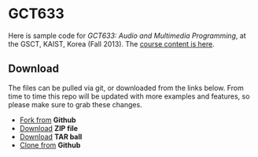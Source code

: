 GCT633
======

Here is sample code for *GCT633: Audio and Multimedia Programming*, at the GSCT, KAIST, Korea (Fall 2013). The [course content is here](http://grrrwaaa.github.com/gct633/index.html).

## Download

The files can be pulled via git, or downloaded from the links below. From time to time this repo will be updated with more examples and features, so please make sure to grab these changes.

- [Fork from](https://github.com/grrrwaaa/gct633/fork_select) **Github**
- [Download](https://github.com/grrrwaaa/gct633/zipball/master) **ZIP file**
- [Download](https://github.com/grrrwaaa/gct633/tarball/master) **TAR ball**
- [Clone from](https://github.com/grrrwaaa/gct633) **Github**
